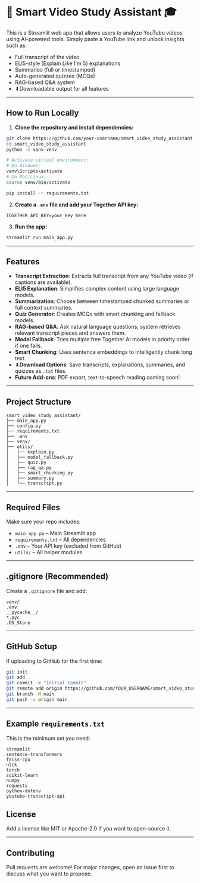 # 🎩 Smart Video Study Assistant 🎓

This is a Streamlit web app that allows users to analyze YouTube videos using AI-powered tools. Simply paste a YouTube link and unlock insights such as:

* Full transcript of the video
* ELI5-style (Explain Like I'm 5) explanations
* Summaries (full or timestamped)
* Auto-generated quizzes (MCQs)
* RAG-based Q\&A system
* ⬇Downloadable output for all features

---

## How to Run Locally

1. **Clone the repository and install dependencies:**

```bash
git clone https://github.com/your-username/smart_video_study_assistant.git
cd smart_video_study_assistant
python -m venv venv

# Activate virtual environment:
# On Windows:
venv\Scripts\activate
# On Mac/Linux:
source venv/bin/activate

pip install -r requirements.txt
```

2. **Create a `.env` file and add your Together API key:**

```
TOGETHER_API_KEY=your_key_here
```

3. **Run the app:**

```bash
streamlit run main_app.py
```

---

## Features

* **Transcript Extraction**: Extracts full transcript from any YouTube video (if captions are available).
* **ELI5 Explanation**: Simplifies complex content using large language models.
* **Summarization**: Choose between timestamped chunked summaries or full context summaries.
* **Quiz Generator**: Creates MCQs with smart chunking and fallback models.
* **RAG-based Q\&A**: Ask natural language questions; system retrieves relevant transcript pieces and answers them.
* **Model Fallback**: Tries multiple free Together AI models in priority order if one fails.
* **Smart Chunking**: Uses sentence embeddings to intelligently chunk long text.
* ⬇**Download Options**: Save transcripts, explanations, summaries, and quizzes as `.txt` files.
* **Future Add-ons**: PDF export, text-to-speech reading coming soon!

---

## Project Structure

```
smart_video_study_assistant/
├── main_app.py
├── config.py
├── requirements.txt
├── .env
├── venv/
├── utils/
│   ├── explain.py
│   ├── model_fallback.py
│   ├── quiz.py
│   ├── rag_qa.py
│   ├── smart_chunking.py
│   ├── summary.py
│   └── transcript.py
```

---

## Required Files

Make sure your repo includes:

* `main_app.py` – Main Streamlit app
* `requirements.txt` – All dependencies
* `.env` – Your API key (excluded from GitHub)
* `utils/` – All helper modules

---

## .gitignore (Recommended)

Create a `.gitignore` file and add:

```
venv/
.env
__pycache__/
*.pyc
.DS_Store
```

---

## GitHub Setup

If uploading to GitHub for the first time:

```bash
git init
git add .
git commit -m "Initial commit"
git remote add origin https://github.com/YOUR_USERNAME/smart_video_study_assistant.git
git branch -M main
git push -u origin main
```

---

## Example `requirements.txt`

This is the minimum set you need:

```
streamlit
sentence-transformers
faiss-cpu
nltk
torch
scikit-learn
numpy
requests
python-dotenv
youtube-transcript-api
```


## License

Add a license like MIT or Apache-2.0 if you want to open-source it.

---

## Contributing

Pull requests are welcome! For major changes, open an issue first to discuss what you want to propose.
